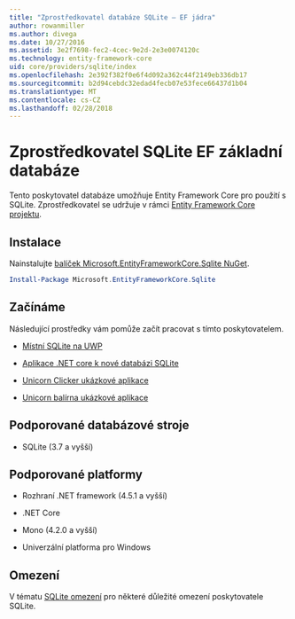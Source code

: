 ```yaml
---
title: "Zprostředkovatel databáze SQLite – EF jádra"
author: rowanmiller
ms.author: divega
ms.date: 10/27/2016
ms.assetid: 3e2f7698-fec2-4cec-9e2d-2e3e0074120c
ms.technology: entity-framework-core
uid: core/providers/sqlite/index
ms.openlocfilehash: 2e392f382f0e6f4d092a362c44f2149eb336db17
ms.sourcegitcommit: b2d94cebdc32edad4fecb07e53fece66437d1b04
ms.translationtype: MT
ms.contentlocale: cs-CZ
ms.lasthandoff: 02/28/2018
---
```

# <a name="sqlite-ef-core-database-provider"></a>Zprostředkovatel SQLite EF základní databáze

Tento poskytovatel databáze umožňuje Entity Framework Core pro použití s SQLite. Zprostředkovatel se udržuje v rámci [Entity Framework Core projektu](https://github.com/aspnet/EntityFrameworkCore).

## <a name="install"></a>Instalace

Nainstalujte [balíček Microsoft.EntityFrameworkCore.Sqlite NuGet](https://www.nuget.org/packages/Microsoft.EntityFrameworkCore.Sqlite/).

``` powershell
Install-Package Microsoft.EntityFrameworkCore.Sqlite
```

## <a name="get-started"></a>Začínáme

Následující prostředky vám pomůže začít pracovat s tímto poskytovatelem.
* [Místní SQLite na UWP](../../get-started/uwp/getting-started.md)

* [Aplikace .NET core k nové databázi SQLite](../../get-started/netcore/new-db-sqlite.md)

* [Unicorn Clicker ukázkové aplikace](https://github.com/rowanmiller/UnicornStore/tree/master/UnicornClicker/UWP)

* [Unicorn balírna ukázkové aplikace](https://github.com/rowanmiller/UnicornStore/tree/master/UnicornPacker)

## <a name="supported-database-engines"></a>Podporované databázové stroje

* SQLite (3.7 a vyšší)

## <a name="supported-platforms"></a>Podporované platformy

* Rozhraní .NET framework (4.5.1 a vyšší)

* .NET Core

* Mono (4.2.0 a vyšší)

* Univerzální platforma pro Windows

## <a name="limitations"></a>Omezení

V tématu [SQLite omezení](limitations.md) pro některé důležité omezení poskytovatele SQLite.
